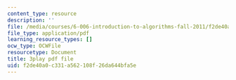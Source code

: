```yaml
---
content_type: resource
description: ''
file: /media/courses/6-006-introduction-to-algorithms-fall-2011/f2de40a0c331a562108f26da644bfa5e_BRO7mVIFt08.pdf
file_type: application/pdf
learning_resource_types: []
ocw_type: OCWFile
resourcetype: Document
title: 3play pdf file
uid: f2de40a0-c331-a562-108f-26da644bfa5e
---
```

